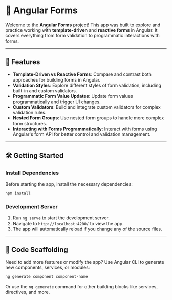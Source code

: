 
# 📝 Angular Forms

Welcome to the **Angular Forms** project! This app was built to explore and practice working with **template-driven** and **reactive forms** in Angular. It covers everything from form validation to programmatic interactions with forms.

---

## 📝 Features

- **Template-Driven vs Reactive Forms**: Compare and contrast both approaches for building forms in Angular.
- **Validation Styles**: Explore different styles of form validation, including built-in and custom validators.
- **Programmatic Form Value Updates**: Update form values programmatically and trigger UI changes.
- **Custom Validators**: Build and integrate custom validators for complex validation rules.
- **Nested Form Groups**: Use nested form groups to handle more complex form structures.
- **Interacting with Forms Programmatically**: Interact with forms using Angular's form API for better control and validation management.

---

## 🛠️ Getting Started

### Install Dependencies

Before starting the app, install the necessary dependencies:

```bash
npm install
```

### Development Server

1. Run `ng serve` to start the development server.
2. Navigate to `http://localhost:4200/` to view the app.
3. The app will automatically reload if you change any of the source files.

---

## 📄 Code Scaffolding

Need to add more features or modify the app? Use Angular CLI to generate new components, services, or modules:

```bash
ng generate component component-name
```

Or use the `ng generate` command for other building blocks like services, directives, and more.